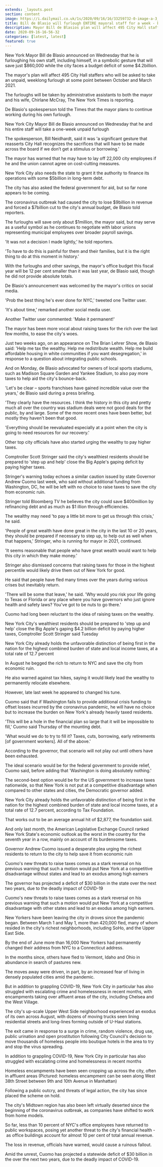 ```yaml
---
extends: _layouts.post
section: content
image: https://i.dailymail.co.uk/1s/2020/09/16/16/33259732-0-image-a-3_1600268889890.jpg 
title: Bill de Blasio will furlough ENTIRE mayoral staff for a week - but it will only save NYC $860,000 
description: Mayor Bill de Blasios plan will affect 495 City Hall staffers who will be asked to take an unpaid, weeklong furlough at some point between October and March 2021. 
date: 2020-09-16-16-56-32 
categories: [latest, latest] 
featured: true 
--- 
```

New York Mayor Bill de Blasio announced on Wednesday that he is furloughing his own staff, including himself, in a symbolic gesture that will save just $860,000 while the city faces a budget deficit of some $4.2billion.

The mayor's plan will affect 495 City Hall staffers who will be asked to take an unpaid, weeklong furlough at some point between October and March 2021.

The furloughs will be taken by administrative assistants to both the mayor and his wife, Chirlane McCray, The New York Times is reporting.

De Blasio's spokesperson told the Times that the mayor plans to continue working during his own furlough. 

New York City Mayor Bill de Blasio announced on Wednesday that he and his entire staff will take a one-week unpaid furlough

The spokesperson, Bill Neidhardt, said it was 'a significant gesture that reasserts City Hall recognizes the sacrifices that will have to be made across the board if we don’t get a stimulus or borrowing.'

The mayor has warned that he may have to lay off 22,000 city employees if he and the union cannot agree on cost-cutting measures.

New York City also needs the state to grant it the authority to finance its operations with some $5billion in long-term debt.

The city has also asked the federal government for aid, but so far none appears to be coming.

The coronavirus outbreak had caused the city to lose $9billion in revenue and forced a $7billion cut to the city's annual budget, de Blasio told reporters.

The furloughs will save only about $1million, the mayor said, but may serve as a useful symbol as he continues to negotiate with labor unions representing municipal employees over broader payroll savings.

'It was not a decision I made lightly,' he told reporters. 

'To have to do this is painful for them and their families, but it is the right thing to do at this moment in history.'

With the furloughs and other savings, the mayor's office budget this fiscal year will be 12 per cent smaller than it was last year, de Blasio said, though he did not provide absolute totals. 

De Blasio's announcement was welcomed by the mayor's critics on social media.

'Prob the best thing he's ever done for NYC,' tweeted one Twitter user.

'It's about time,' remarked another social media user.

Another Twitter user commented: 'Make it permanent!' 

The mayor has been more vocal about raising taxes for the rich over the last few months, to ease the city's woes.

Just two weeks ago, on an appearance on The Brian Lehrer Show, de Blasio said: 'Help me tax the wealthy. Help me redistribute wealth. Help me build affordable housing in white communities if you want desegregation,' in response to a question about integrating public schools.

And on Monday, de Blasio advocated for owners of local sports stadiums, such as Madison Square Garden and Yankee Stadium, to also pay more taxes to help aid the city's bounce-back.

'Let's be clear – sports franchises have gained incredible value over the years,' de Blasio said during a press briefing. 

'They clearly have the resources. I think the history in this city and pretty much all over the country was stadium deals were not good deals for the public, by and large. Some of the more recent ones have been better, but mostly they haven't been that good.

'Everything should be reevaluated especially at a point when the city is going to need resources for our recovery.'

Other top city officials have also started urging the wealthy to pay higher taxes.

Comptroller Scott Stringer said the city's wealthiest residents should be prepared to 'step up and help' close the Big Apple's gaping deficit by paying higher taxes.

Stringer's warning today echoes a similar caution issued by state Governor Andrew Cuomo last week, who said without additional funding from Washington, DC, he will be left with no choice to raise taxes to save the city from economic ruin.  

Stringer told Bloomberg TV he believes the city could save $400million by refinancing debt and as much as $1 illion through efficiencies. 

The wealthy may need 'to pay a little bit more to get us through this crisis,' he said.

'People of great wealth have done great in the city in the last 10 or 20 years, they should be prepared if necessary to step up, to help out as well when that happens,' Stringer, who is running for mayor in 2021, continued.

'It seems reasonable that people who have great wealth would want to help this city in which they make money.'

Stringer also dismissed concerns that raising taxes for those in the highest percentile would likely drive them out of New York for good.

He said that people have fled many times over the years during various crises but inevitably return.

'There will be some that leave,' he said. 'Why would you risk your life going to Texas or Florida or any place where you have governors who just ignore health and safety laws? You've got to be nuts to go there.'

Cuomo had long been reluctant to the idea of raising taxes on the wealthy. 

New York City's wealthiest residents should be prepared to 'step up and help' close the Big Apple's gaping $4.2 billion deficit by paying higher taxes, Comptroller Scott Stringer said Tuesday

New York City already holds the unfavorable distinction of being first in the nation for the highest combined burden of state and local income taxes, at a total rate of 12.7 percent

In August he begged the rich to return to NYC and save the city from economic ruin. 

He also warned against tax hikes, saying it would likely lead the wealthy to permanently relocate elsewhere.

However, late last week he appeared to changed his tune.

Cuomo said that if Washington fails to provide additional crisis funding to offset losses incurred by the coronavirus pandemic, he will have no choice but to increase the burden on New York's already heavily taxed residents.

'This will be a hole in the financial plan so large that it will be impossible to fill,' Cuomo said Thursday of the mounting debt. 

'What would we do to try to fill it? Taxes, cuts, borrowing, early retirements [of government workers]. All of the above.'

According to the governor, that scenario will not play out until others have been exhausted.

The ideal scenario would be for the federal government to provide relief, Cuomo said, before adding that 'Washington is doing absolutely nothing.'

The second-best option would be for the US government to increase taxes nationwide, so that New York is not put at a competitive disadvantage when compared to other states and cities, the Democratic governor added.

New York City already holds the unfavorable distinction of being first in the nation for the highest combined burden of state and local income taxes, at a total rate of 12.7 percent, according to Tax Foundation.

That works out to be an average annual hit of $2,877, the foundation said.

And only last month, the American Legislative Exchange Council ranked New York State's economic outlook as the worst in the country for the seventh year in a row, mainly on account of its burdensome taxes.

Governor Andrew Cuomo issued a desperate plea urging the richest residents to return to the city to help save it from economic ruin

Cuomo's new threats to raise taxes comes as a stark reversal on his previous warning that such a motion would put New York at a competitive disadvantage without states and lead to an exodus among high earners

The governor has projected a deficit of $30 billion in the state over the next two years, due to the deadly impact of COVID-19

Cuomo's new threats to raise taxes comes as a stark reversal on his previous warning that such a motion would put New York at a competitive disadvantage with other states and lead to an exodus among high earners.

New Yorkers have been leaving the city in droves since the pandemic began. Between March 1 and May 1, more than 420,000 fled, many of whom resided in the city's richest neighborhoods, including SoHo, and the Upper East Side.

By the end of June more than 16,000 New Yorkers had permanently changed their address from NYC to a Connecticut address. 

In the months since, others have fled to Vermont, Idaho and Ohio in abundance in search of pastures new.

The moves away were driven, in part, by an increased fear of living in densely populated cities amid the pandemic.

But in addition to grappling COVID-19, New York City in particular has also struggled with escalating crime and homelessness in recent months, with encampments taking over affluent areas of the city, including Chelsea and the West Village.

The city's up-scale Upper West Side neighborhood experienced an exodus of its own across August, with dozens of moving trucks seen lining residential streets and long-lines forming outside of U-Haul stations.

The exit came in response to a surge in crime, random violence, drug use, public urination and open prostitution following City Council's decision to move thousands of homeless people into boutique hotels in the area to try and stop the virus spreading.

In addition to grappling COVID-19, New York City in particular has also struggled with escalating crime and homelessness in recent months

Homeless encampments have been seen cropping up across the city, often in affluent areas (Pictured: homeless encampment can be seen along West 38th Street between 9th and 10th Avenue in Manhattan)

Following a public outcry, and threats of legal action, the city has since placed the scheme on hold.

The city's Midtown region has also been left virtually deserted since the beginning of the coronavirus outbreak, as companies have shifted to work from home models.

So far, less than 10 percent of NYC's office employees have returned to public workspaces, posing yet another threat to the city's financial health - as office buildings account for almost 10 per cent of total annual revenue. 

The loss in revenue, officials have warned, would cause a ruinous fallout.

Amid the unrest, Cuomo has projected a statewide deficit of $30 billion in the over the next two years, due to the deadly impact of COVID-19.  

